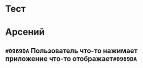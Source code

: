# Тест

# **Арсений**

## `#0969DA` Пользователь что-то нажимает приложение что-то отображает`#0969DA`
